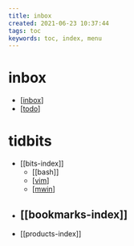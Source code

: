 ```yaml
---
title: inbox
created: 2021-06-23 10:37:44
tags: toc
keywords: toc, index, menu
---
```


# inbox

- [[inbox]]
- [[todo]]

# tidbits

- [[bits-index]]
  - [[bash]]
  - [[vim]]
  - [[mwin]]
- [[bookmarks-index]]
  -
- [[products-index]]

[//begin]: # "Autogenerated link references for markdown compatibility"
[inbox]: inbox.md "Inbox"
[todo]: todo.md "Todo"
[vim]: bits/vim.md "Vim"
[mwin]: bits/mwin.md "Mwin"
[//end]: # "Autogenerated link references"
